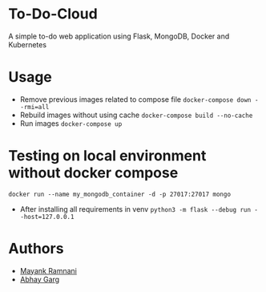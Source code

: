 # To-Do-Cloud
A simple to-do web application using Flask, MongoDB, Docker and Kubernetes

# Usage
- Remove previous images related to compose file
`docker-compose down --rmi=all`
- Rebuild images without using cache
`docker-compose build --no-cache`
- Run images
`docker-compose up`

# Testing on local environment without docker compose
`docker run --name my_mongodb_container -d -p 27017:27017 mongo`
- After installing all requirements in venv
`python3 -m flask --debug run --host=127.0.0.1`


# Authors
- [Mayank Ramnani](https://www.linkedin.com/in/mayank-ramnani/)
- [Abhay Garg](http://linkedin.com/in/gargabhay06/)

